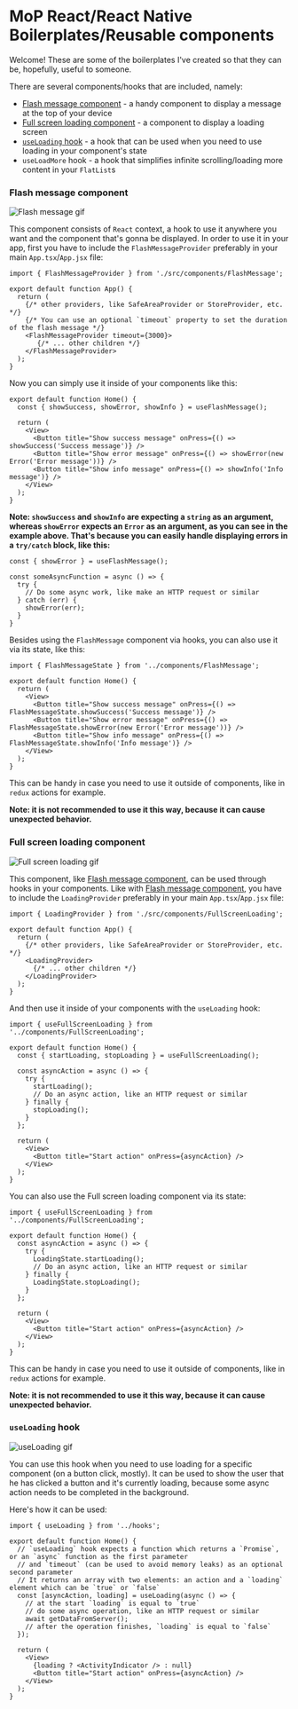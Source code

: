 # MoP React/React Native Boilerplates/Reusable components

Welcome! These are some of the boilerplates I've created so that they can be, hopefully, useful to someone.

There are several components/hooks that are included, namely:
- [Flash message component](https://github.com/kapobajza/mop-boilerplates#flash-message-component) - a handy component to display a message at the top of your device
- [Full screen loading component](https://github.com/kapobajza/mop-boilerplates#full-screen-loading-component) - a component to display a loading screen
- [`useLoading` hook](https://github.com/kapobajza/mop-boilerplates#`useLoading`-hook) - a hook that can be used when you need to use loading in your component's state
- `useLoadMore` hook - a hook that simplifies infinite scrolling/loading more content in your `FlatList`s

### Flash message component

![Flash message gif](readme-content/flash-message.gif)

This component consists of `React` context, a hook to use it anywhere you want and the component that's gonna be displayed. In order to use it in your app, first you have to include the `FlashMessageProvider` preferably in your main `App.tsx`/`App.jsx` file:

```
import { FlashMessageProvider } from './src/components/FlashMessage';

export default function App() {
  return (
    {/* other providers, like SafeAreaProvider or StoreProvider, etc. */}
    {/* You can use an optional `timeout` property to set the duration of the flash message */}
    <FlashMessageProvider timeout={3000}>
       {/* ... other children */}
    </FlashMessageProvider>
  );
}
```

Now you can simply use it inside of your components like this:

```
export default function Home() {
  const { showSuccess, showError, showInfo } = useFlashMessage();

  return (
    <View>
      <Button title="Show success message" onPress={() => showSuccess('Success message')} />
      <Button title="Show error message" onPress={() => showError(new Error('Error message'))} />
      <Button title="Show info message" onPress={() => showInfo('Info message')} />
    </View>
  );
}
```

**Note: `showSuccess` and `showInfo` are expecting a `string` as an argument, whereas `showError` expects an `Error` as an argument, as you can see in the example above. That's because you can easily handle displaying errors in a `try/catch` block, like this:**

```
const { showError } = useFlashMessage();

const someAsyncFunction = async () => {
  try {
    // Do some async work, like make an HTTP request or similar
  } catch (err) {
    showError(err);
  }
}
```

Besides using the `FlashMessage` component via hooks, you can also use it via its state, like this:

```
import { FlashMessageState } from '../components/FlashMessage';

export default function Home() {
  return (
    <View>
      <Button title="Show success message" onPress={() => FlashMessageState.showSuccess('Success message')} />
      <Button title="Show error message" onPress={() => FlashMessageState.showError(new Error('Error message'))} />
      <Button title="Show info message" onPress={() => FlashMessageState.showInfo('Info message')} />
    </View>
  );
}
```

This can be handy in case you need to use it outside of components, like in `redux` actions for example.

**Note: it is not recommended to use it this way, because it can cause unexpected behavior.**

### Full screen loading component

![Full screen loading gif](readme-content/full-screen-loading.gif)

This component, like [Flash message component](https://github.com/kapobajza/mop-boilerplates#flash-message-component), can be used through hooks in your components. Like with [Flash message component](https://github.com/kapobajza/mop-boilerplates#flash-message-component), you have to include the `LoadingProvider` preferably in your main `App.tsx`/`App.jsx` file:

```
import { LoadingProvider } from './src/components/FullScreenLoading';

export default function App() {
  return (
    {/* other providers, like SafeAreaProvider or StoreProvider, etc. */}
    <LoadingProvider>
      {/* ... other children */}
    </LoadingProvider>
  );
}
```

And then use it inside of your components with the `useLoading` hook:

```
import { useFullScreenLoading } from '../components/FullScreenLoading';

export default function Home() {
  const { startLoading, stopLoading } = useFullScreenLoading();

  const asyncAction = async () => {
    try {
      startLoading();
      // Do an async action, like an HTTP request or similar
    } finally {
      stopLoading();
    }
  };

  return (
    <View>
      <Button title="Start action" onPress={asyncAction} />
    </View>
  );
}
```

You can also use the Full screen loading component via its state:


```
import { useFullScreenLoading } from '../components/FullScreenLoading';

export default function Home() {
  const asyncAction = async () => {
    try {
      LoadingState.startLoading();
      // Do an async action, like an HTTP request or similar
    } finally {
      LoadingState.stopLoading();
    }
  };

  return (
    <View>
      <Button title="Start action" onPress={asyncAction} />
    </View>
  );
}
```

This can be handy in case you need to use it outside of components, like in `redux` actions for example.

**Note: it is not recommended to use it this way, because it can cause unexpected behavior.**

### `useLoading` hook

![useLoading gif](readme-content/useloading.gif)

You can use this hook when you need to use loading for a specific component (on a button click, mostly). It can be used to show the user that he has clicked a button and it's currently loading, because some async action needs to be completed in the background.

Here's how it can be used:


```
import { useLoading } from '../hooks';

export default function Home() {
  // `useLoading` hook expects a function which returns a `Promise`, or an `async` function as the first parameter
  // and `timeout` (can be used to avoid memory leaks) as an optional second parameter
  // It returns an array with two elements: an action and a `loading` element which can be `true` or `false`
  const [asyncAction, loading] = useLoading(async () => {
    // at the start `loading` is equal to `true`
    // do some async operation, like an HTTP request or similar
    await getDataFromServer();
    // after the operation finishes, `loading` is equal to `false`
  });

  return (
    <View>
      {loading ? <ActivityIndicator /> : null}
      <Button title="Start action" onPress={asyncAction} />
    </View>
  );
}
```
